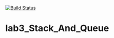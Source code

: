 [![Build Status](https://travis-ci.com/Rojukugen/lab3_Stack_And_Queue.svg?branch=stack)](https://travis-ci.com/Rojukugen/lab3_Stack_And_Queue)
# lab3_Stack_And_Queue
